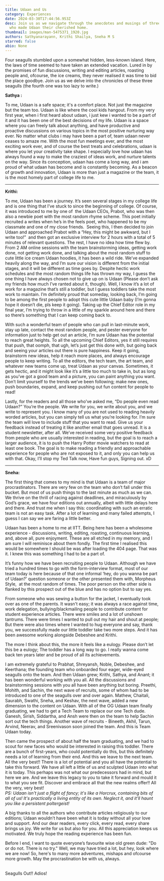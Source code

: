 ```yaml
---
title: Udaan and Us
category: Experiences
date: 2024-03-30T17:44:56.953Z
desc: Join us as we navigate through the anecdotes and musings of three seagulls
  who made Udaan their cherished home.
thumbnail: images/man-5475371_1920.jpg
authors: Sathyanarayann, Krithi Shailya, Sneha M S
starred: false
abio: None
---
```

<!--StartFragment-->

Four seagulls stumbled upon a somewhat hidden, less-known island. Here, the laws of time seemed to have taken an extended vacation. Lured in by the promises of fun discussions, writing and editing articles, roasting people and, ofcourse, the ice creams, they never realised it was time to bid the place goodbye. Join us as we delve into the chronicles of these three seagulls (the fourth one was too lazy to write.)

**Sathya :** 

To me, Udaan is a safe space; it's a comfort place. Not just the magazine but the team too. Udaan is like where the cool kids hangout. From my very first year, when i first heard about udaan, i just kew i wanted to be a part of it and it has been one of the best decisions of my life. Udaan is a space where you can freely talk about anything, and have productive and proactive discussions on various topics in the most positive nurturing way ever. No matter what clubs i may have been a part of, team udaan never ceases to amaze me. With the most fun meetings ever, and the most exciting work ever, and of course the best treats and celebrations, udaan is where you let your creativity take shape. I especially love how udaan has always found a way to make the craziest of ideas work, and nurture talents on the way. Since its conception, udaan has come a long way, and i am proud of what udaan has become and is constantly becoming. As a beacon of growth and innovation, Udaan is more than just a magazine or the team, it is the most homely part of college life to me. 

- - -

**Krithi:**

To me, Udaan has been a journey. It’s seen several stages in my college life and is one thing that I’ve stuck to since the beginning of college. Of course, it was introduced to me by one of  the Udaan CEOs, Prabot, who was then also a newbie poet with the most random rhyme scheme. This poet initially recruited a writes when he’s in the feels poet, who happened to be my classmate and one of my close friends.  Seeing this, I then decided to join Udaan and approached Prabot with a “Hey, this might be awkward, but I write too!”  and then got an exclusive interview for 2 hours with a total of 5 minutes of relevant questions. The rest, I have no idea how time flew by. From 2 AM online sessions with the team brainstorming ideas, getting work done, not getting work done, and talking about the most random stuff to cute little ice cream Udaan hoodies, it has been a wild ride. We’ve expanded heavily along the way, and I’m sure our vision is different from the initial stages, and it will be different as time goes by. Despite hectic work schedules and the most random things life has thrown my way, I guess the one thing I have always chosen not to give up on is Udaan (Please don’t ask my friends how much I’ve ranted about it, though). Well, I know it’s a lot of work for a magazine that’s still a toddler, but I guess toddlers take the most work to maintain. I’m definitely proud that someday, looking back, I’m going to be among the first people to adopt this cute little Udaan baby (I’m gonna hope it doesn’t die, pls keep it going). Taking up the Chief Editor role in my final year, I’m trying to throw in a little of my sparkle around here and there so there’s something that I can keep coming back to. 

With such a wonderful team of people who can pull in last-minute work, stay up late, contact the most random people, and pester everyone for information just to help get out an article, I’m sure Udaan has the potential to reach great heights. To all the upcoming Chief Editors, yes it still requires that push, that oomph, that ugh, let’s just get this done with, but going back and seeing your articles out there is pure happiness. Keep it going, brainstorm new ideas, help it reach more places, and always encourage people to keep writing. To all the editors, the tech team, the art team, and whatever new teams come up, treat Udaan as your canvas. Sometimes, it gets hectic, and it might look like it’s a little too much to take in, but as long as you’ve got a good team and a picture, you can paint anything you want. Don’t limit yourself to the trends we’ve been following; make new ones, push boundaries, expand, and keep pushing out fun content for people to read! 

Lastly, for the readers and all those who’ve asked me, “Do people even read Udaan?” You’re the people. We write for you, we write about you, and we write to represent you. I know many of you are not used to reading heavily worded articles, but you can simply tell us what you’re looking for. I’m sure the team will love to include stuff that you want to read. Give us your feedback instead of treating it like another email that goes unread. It is a student newsletter, after all. We’ve received some very positive feedback from people who are usually interested in reading, but the goal is to reach a larger audience, it is to push the Harry Potter movie watchers to read at least one book. The goal is to make reading a friendly and approachable experience for people who are not exposed to it, and only you can help us with that. Okay, I’ll stop my Ted Talk now, Have fun guys, Signing out. xD

- - -

**Sneha:**

The first thing that comes to my mind is that Udaan is a team of major procrastinators. There are very few on the team who don’t fall under this bucket. But most of us push things to the last minute as much as we can. We thrive on the thrill of racing against deadlines, and miraculously by God’s grace, we have four editions out annually, albeit with little delays here and there. And trust me when I say this: coordinating with such an erratic team is not an easy task. After a lot of learning and many failed attempts, I guess I can say we are faring a little better.

Udaan has been a home to me at IITT. Being here has been a wholesome experience - discussions, writing, editing, roasting, continuous learning, and, above all, pure enjoyment. These are all etched in my memory, and I am sure I will reminisce about them fondly. The first time I realised this would be somewhere I should be was after loading the 404 page. That was it. I knew this was something I had to be a part of.

It’s funny how we have been recruiting people to Udaan. Although we have tried a hundred times to go with the form-interview format, most of our team today is here because of that one informal ‘hey, do you wanna be part of Udaan?’ question someone or the other presented them with, Morpheus Style,  at the most random of times. The poor person on the other side is flanked by this prospect out of the blue and has no option but to say yes.

From someone who was sewing a button for the jacket, I eventually took over as one of the parents. It wasn't easy; it was always a race against time, work delegation, bullying/blackmailing people to contribute content for student experience articles. There were smiles and a lot of unshown tantrums. There were times I wanted to pull out my hair and shout at people; But there were also times where I wanted to hug everyone and say, thank you, we successfully made our little toddler take two more steps. And it has been awesome working alongside Debeshee and Krithi.

The more I think about this, the more it feels like a eulogy. Please don’t let this be a eulogy; The toddler has a long way to go. I really wanna come back ten years later and be proud of all its achievements.

I am extremely grateful to Prabhat, Shreyansh, Noble, Debeshee, and Keerthana; the founding team who onboarded four eager, wide-eyed seagulls onto the team. And then Udaan grew; Krithi, Sathya, and Anant; it has been wonderful working with you all. All the discussions and brainstorming sessions with you all have been anything but boring. Preethi, Mohith, and Sachin, the next wave of recruits, some of whom had to be introduced to one of the seagulls over and over again. Mathew, Chaitali, Saurabh, Swathi, Sneha, and Keshav, the next wave, added a new dimension to the content on Udaan. With all of the OG Udaan team finally graduating, we had to get a Tech Team to replace our one Tech dude. Ganesh, Sirish, Siddartha, and Ansh were then on the team to help Sachin sort out the tech things. Another wave of recruits - Bineeth, Akhil, Tarun, Arvind, Neerav, and Sreenivason soon joined the team. And this is Team Udaan today.

Then came the prospect of about half the team graduating, and we had to scout for new faces who would be interested in raising this toddler. There are a bunch of first-years, who could potentially do this, but this definitely needs a lot of learning from their end. And this we leave to the next team. All the very best!! There is a lot of potential and you all have the potential to take this forward. We have all left a little of us and sculpted Udaan into what it is today. This perhaps was not what our predecessors had in mind, but here we are. And we leave this legacy to you to take it forward and mould it to what you see fit. Discover and embrace all that the new realms offer!! All the very, very best!\
*PS: Udaan isn't just a flight of fancy; it's like a Horcrux, containing bits of all of us! It's practically a living entity of its own. Neglect it, and it'll haunt you like a persistent poltergeist!*

A big thanks to all the authors who contribute articles religiously to our editions; Udaan wouldn’t have been what it is today without all your love and support. And our dear readers, every click, every read, every share brings us joy. We write for us but also for you. All this appreciation keeps us motivated. We truly hope the reading experience has been fun.

Before I end, I want to quote everyone’s favourite wise old green dude: "Do or do not. There is no try." Well, we may have tried a lot, but hey, look where we are now! So, here's to many more adventures, mishaps and ofcourse more growth. May the procrastination be with us, always.

\
Seagulls Out!! Adios!

<!--EndFragment-->